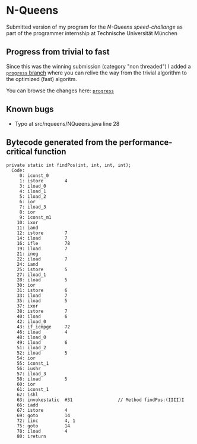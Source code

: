 N-Queens
========

Submitted version of my program for the *N-Queens speed-challange* as part of the programmer internship at Technische Universität München

Progress from trivial to fast
-----------------------------
Since this was the winning submission (category "non threaded") I added a [`progress` branch](https://github.com/JulienSchmidt/N-Queens/commits/progress) where you can relive the way from the trivial algorithm to the optimized (fast) algoritm.

You can browse the changes here: [`progress`](https://github.com/JulienSchmidt/N-Queens/commits/progress)


Known bugs
----------
* Typo at src/nqueens/NQueens.java line 28


Bytecode generated from the performance-critical function
--------------------------------------------------------------
    private static int findPos(int, int, int, int);
      Code:
         0: iconst_0
         1: istore        4
         3: iload_0
         4: iload_1
         5: iload_2
         6: ior
         7: iload_3
         8: ior
         9: iconst_m1
        10: ixor
        11: iand
        12: istore        7
        14: iload         7
        16: ifle          78
        19: iload         7
        21: ineg
        22: iload         7
        24: iand
        25: istore        5
        27: iload_1
        28: iload         5
        30: ior
        31: istore        6
        33: iload         7
        35: iload         5
        37: ixor
        38: istore        7
        40: iload         6
        42: iload_0
        43: if_icmpge     72
        46: iload         4
        48: iload_0
        49: iload         6
        51: iload_2
        52: iload         5
        54: ior
        55: iconst_1
        56: iushr
        57: iload_3
        58: iload         5
        60: ior
        61: iconst_1
        62: ishl
        63: invokestatic  #31                 // Method findPos:(IIII)I
        66: iadd
        67: istore        4
        69: goto          14
        72: iinc          4, 1
        75: goto          14
        78: iload         4
        80: ireturn
        

